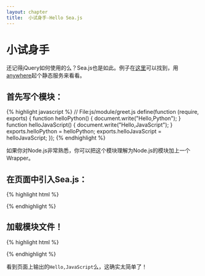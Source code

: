 ```yaml
---
layout: chapter
title:  小试身手-Hello Sea.js
---
```


# 小试身手

还记得jQuery如何使用的么？Sea.js也是如此。例子在[这里](https://github.com/Bodule/HelloSea.js/blob/master/getting-started)可以找到，用[anywhere](https://github.com/JacksonTian/anywhere)起个静态服务来看看。

## 首先写个模块：

{% highlight javascript %}
// File:js/module/greet.js
define(function (require, exports) {
    function helloPython() {
        document.write("Hello,Python");
    }
    function helloJavaScript() {
        document.write("Hello,JavaScript");
    }
    exports.helloPython = helloPython;
    exports.helloJavaScript = helloJavaScript;
});
{% endhighlight %}

如果你对Node.js非常熟悉，你可以把这个模块理解为Node.js的模块加上一个Wrapper。

## 在页面中引入Sea.js：

{% highlight html %}
<!-- File:index.html -->
<!DOCTYPE HTML>
<html lang="en">
<head>
    <meta charset="UTF-8">
    <title>Getting start with Sea.js</title>
    <!-- 引入seajs-->
    <script src="/js/sea.js"></script>
</head>
<body>
    
</body>
</html>
{% endhighlight %}

## 加载模块文件！

{% highlight html %}
<!DOCTYPE HTML>
<html lang="en">
<head>
    <meta charset="UTF-8">
    <title>Getting start width Sea.js</title>
    <!-- 引入seajs-->
    <script src="/js/sea.js"></script>
    <script>
        seajs.use(['/js/module/greet'], function (Greet) {
            Greet.helloJavaScript()
        })
    </script>
</head>
<body>

</body>
</html>
{% endhighlight %}

看到页面上输出的`Hello,JavaScript`么，这确实太简单了！
